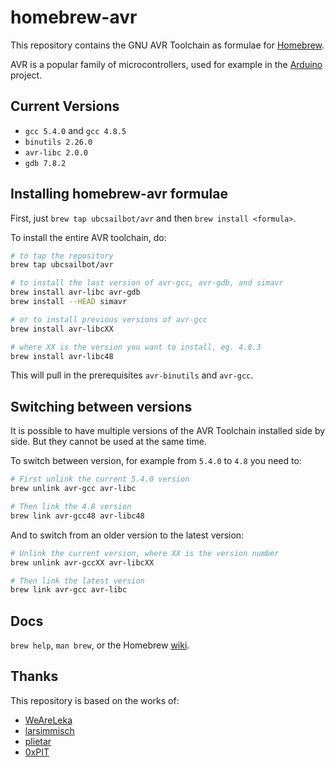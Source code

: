 homebrew-avr
============

This repository contains the GNU AVR Toolchain as formulae for
[Homebrew](http://brew.sh).

AVR is a popular family of microcontrollers, used for example in the
[Arduino](http://arduino.cc) project.

Current Versions
----------------

- `gcc 5.4.0` and `gcc 4.8.5`
- `binutils 2.26.0`
- `avr-libc 2.0.0`
- `gdb 7.8.2`

Installing homebrew-avr formulae
--------------------------------

First, just `brew tap ubcsailbot/avr` and then `brew install <formula>`.

To install the entire AVR toolchain, do:

```Bash
# to tap the repository
brew tap ubcsailbot/avr

# to install the last version of avr-gcc, avr-gdb, and simavr
brew install avr-libc avr-gdb
brew install --HEAD simavr

# or to install previous versions of avr-gcc
brew install avr-libcXX

# where XX is the version you want to install, eg. 4.8.3
brew install avr-libc48
```

This will pull in the prerequisites `avr-binutils` and `avr-gcc`.

Switching between versions
--------------------------

It is possible to have multiple versions of the AVR Toolchain installed side by side. But they cannot be used at the same time.

To switch between version, for example from `5.4.0` to `4.8` you need to:

```Bash
# First unlink the current 5.4.0 version
brew unlink avr-gcc avr-libc

# Then link the 4.8 version
brew link avr-gcc48 avr-libc48
```

And to switch from an older version to the latest version:

```Bash
# Unlink the current version, where XX is the version number
brew unlink avr-gccXX avr-libcXX

# Then link the latest version
brew link avr-gcc avr-libc
```

Docs
----

`brew help`, `man brew`, or the Homebrew [wiki][].

Thanks
------

This repository is based on the works of:

- [WeAreLeka](https://github.com/WeAreLeka/homebrew-avr)
- [larsimmisch](https://github.com/larsimmisch/homebrew-avr)
- [plietar](https://github.com/plietar/homebrew-avr/)
- [0xPIT](https://github.com/0xPIT/homebrew-avr)


[Homebrew]: https://github.com/mxcl/homebrew
[Arduino]: http://arduino.cc
[wiki]: http://wiki.github.com/mxcl/homebrew
